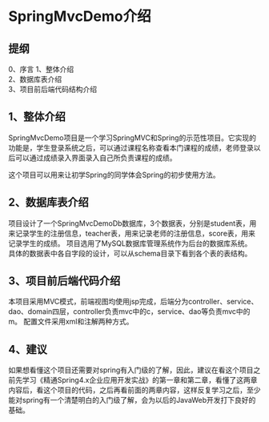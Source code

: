 # SpringMvcDemo介绍


## 提纲
0、序言
1、整体介绍  
2、数据库表介绍  
3、项目前后端代码结构介绍  

[^_^]:
    ## 0、序言
    大家好，欢迎来到SpringMVCDemo项目主页。
    这个项目名称是SpringMvcDemo，它是一个JavaEE初学者入门系列项目中的一个。
    JavaEE初学者入门系列项目包括三个项目，它们分别是：ServletJspDemo、SpringMvcDemo、SpringBootDemo。
    JavaEE初学者入门系列项目是通过实战向大家介绍Java企业级开发技术的历史演变过程的项目。

    Java企业级开发的技术演变历史，是Servlet、Jsp->Spring、SpringMVC->SpringBoot和SpringCloud。
    所以这三个项目的目的是通过实战，向大家依次展示Java企业级开发技术的三个发展阶段。
    ServletJspDemo项目：展示Servlet、Jsp技术做Java企业级开发的过程。
    SpringMvcDemo项目：展示采用Spring、SpringMvc技术做Java企业级开发的过程。
    SpringBootDemo项目：展示采用SpringBoot做Java企业级开发的过程。

## 1、整体介绍


SpringMvcDemo项目是一个学习SpringMVC和Spring的示范性项目。它实现的功能是，学生登录系统之后，可以通过课程名称查看本门课程的成绩，老师登录以后可以通过成绩录入界面录入自己所负责课程的成绩。

这个项目可以用来让初学Spring的同学体会Spring的初步使用方法。


2、数据库表介绍
----------------
项目设计了一个SpringMvcDemoDb数据库，3个数据表，分别是student表，用来记录学生的注册信息，teacher表，用来记录老师的注册信息，score表，用来记录学生的成绩。
项目选用了MySQL数据库管理系统作为后台的数据库系统。
具体的数据表中各自字段的设计，可以从schema目录下看到各个表的表结构。

3、项目前后端代码介绍
----------------------
本项目采用MVC模式，前端视图均使用jsp完成，后端分为controller、service、dao、domain四层，controller负责mvc中的c，service、dao等负责mvc中的m。
配置文件采用xml和注解两种方式。

4、建议
--------
如果想看懂这个项目还需要对spring有入门级的了解，因此，建议在看这个项目之前先学习《精通Spring4.x企业应用开发实战》的第一章和第二章，看懂了这两章内容后，看这个项目的代码，之后再看前面的两章内容，这样反复学习之后，至少能对spring有一个清楚明白的入门级了解，会为以后的JavaWeb开发打下良好的基础。
